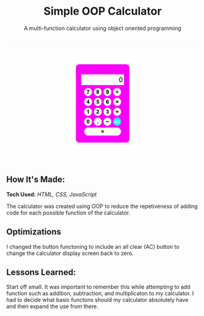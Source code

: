 <h1 align="center">Simple OOP Calculator</h1>

<p align="center">A multi-function calculator using object oriented programming</p>

<br />
<img align="center" width="1100px" alt="A pink calculator" src="assets/ezgif.com-gif-makercalc.gif">
<br />
<h2>How It's Made:</h2>

<strong>Tech Used:</strong> <em>HTML, CSS, JavaScript</em>

<p>The calculator was created using OOP to reduce the repetiveness of adding code for each possible function of the calculator.</p>

<h2>Optimizations</h2>

<p>I changed the button functoning to include an all clear (AC) button to change the calculator display screen back to zero. </p>

<h2>Lessons Learned:</h2>

<p>Start off small. It was important to remember this while attempting to add function such as addition, subtraction, and multiplicaton to my calculator. I had to decide what basic functons should my calculator absolutely have and then expand the use from there. </p>
